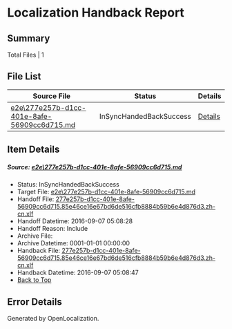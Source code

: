 # <a name='report-top'></a> Localization Handback Report

## Summary
 Total Files | 1

## File List
 Source File | Status | Details 
 ----------- | ------ | ------- 
 [e2e\277e257b-d1cc-401e-8afe-56909cc6d715.md](https://github.com/OpenLocalizationTestOrg/ol-test0/blob/6190d731cabac0a05d6de93f824c129fe770b7a7/e2e/277e257b-d1cc-401e-8afe-56909cc6d715.md) | InSyncHandedBackSuccess | [Details](#e9202085b63b37452cc6b65bcaec2380004bc41a1)

## Item Details
##### <a name='e9202085b63b37452cc6b65bcaec2380004bc41a1'></a> Source: [e2e\277e257b-d1cc-401e-8afe-56909cc6d715.md](https://github.com/OpenLocalizationTestOrg/ol-test0/blob/6190d731cabac0a05d6de93f824c129fe770b7a7/e2e/277e257b-d1cc-401e-8afe-56909cc6d715.md)
* Status: InSyncHandedBackSuccess
* Target File: [e2e\277e257b-d1cc-401e-8afe-56909cc6d715.md](https://github.com/OpenLocalizationTestOrg/ol-test0-zhcn/blob/75ac53667eb0243c4e4a68738432663c4ee75d71/e2e/277e257b-d1cc-401e-8afe-56909cc6d715.md)
* Handoff File: [277e257b-d1cc-401e-8afe-56909cc6d715.85e46ce16e67bd6de516cfb8884b59b6e4d876d3.zh-cn.xlf](https://github.com/OpenLocalizationTestOrg/ol-test0-handoff/blob/e9eaa6bdce9f4a40bc7ff4ae4124f44533f61e5c/ol-handoff/OpenLocalizationTestOrg/ol-test0-zhcn/ci/ht/277e257b-d1cc-401e-8afe-56909cc6d715.85e46ce16e67bd6de516cfb8884b59b6e4d876d3.zh-cn.xlf)
* Handoff Datetime: 2016-09-07 05:08:28
* Handoff Reason: Include
* Archive File: 
* Archive Datetime: 0001-01-01 00:00:00
* Handback File: [277e257b-d1cc-401e-8afe-56909cc6d715.85e46ce16e67bd6de516cfb8884b59b6e4d876d3.zh-cn.xlf](https://github.com/OpenLocalizationTestOrg/ol-test0-handback/blob/80c169fe1d6321f94a4833013fd6e63b8992a3a6/ol-handback/OpenLocalizationTestOrg/ol-test0-zhcn/ci/ht/277e257b-d1cc-401e-8afe-56909cc6d715.85e46ce16e67bd6de516cfb8884b59b6e4d876d3.zh-cn.xlf)
* Handback Datetime: 2016-09-07 05:08:47
* [Back to Top](#report-top)


## Error Details

Generated by OpenLocalization.
